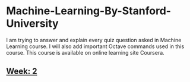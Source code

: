 
# Machine-Learning-By-Stanford-University
I am trying to answer and explain every quiz question asked in Machine Learning course. I will also add important Octave commands used in this course. This course is available on online learning site Coursera.

## [Week: 2](Week_2)

                 
